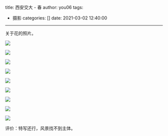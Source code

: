 title: 西安交大 - 春
author: you06
tags:
  - 摄影
categories: []
date: 2021-03-02 12:40:00
---

关于花的照片。

![](https://maple-blog.oss-cn-shanghai.aliyuncs.com/photography/2021-03/DSC00137.jpg)

![](https://maple-blog.oss-cn-shanghai.aliyuncs.com/photography/2021-03/DSC00143.jpg)

![](https://maple-blog.oss-cn-shanghai.aliyuncs.com/photography/2021-03/DSC00151.jpg)

![](https://maple-blog.oss-cn-shanghai.aliyuncs.com/photography/2021-03/DSC00168.jpg)

![](https://maple-blog.oss-cn-shanghai.aliyuncs.com/photography/2021-03/DSC00171.jpg)

![](https://maple-blog.oss-cn-shanghai.aliyuncs.com/photography/2021-03/DSC00176.jpg)

![](https://maple-blog.oss-cn-shanghai.aliyuncs.com/photography/2021-03/DSC00190.jpg)

![](https://maple-blog.oss-cn-shanghai.aliyuncs.com/photography/2021-03/DSC00191.jpg)

![](https://maple-blog.oss-cn-shanghai.aliyuncs.com/photography/2021-03/DSC00192.jpg)

评价：特写还行，风景找不到主体。
